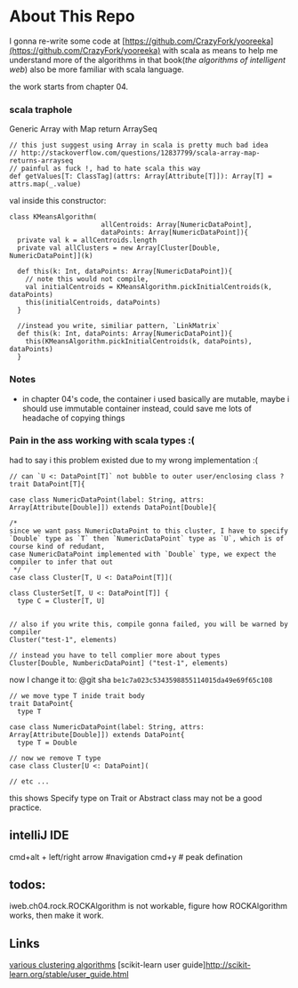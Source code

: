 # About This Repo
I gonna re-write some code at [https://github.com/CrazyFork/yooreeka](https://github.com/CrazyFork/yooreeka)
with scala as means to help me understand more of the algorithms in that book(*the algorithms of intelligent web*)
also be more familiar with scala language.

the work starts from chapter 04.



### scala traphole


Generic Array with Map return ArraySeq

    // this just suggest using Array in scala is pretty much bad idea
    // http://stackoverflow.com/questions/12837799/scala-array-map-returns-arrayseq
    // painful as fuck !, had to hate scala this way
    def getValues[T: ClassTag](attrs: Array[Attribute[T]]): Array[T] = attrs.map(_.value)



val inside this constructor:

    class KMeansAlgorithm(
                           allCentroids: Array[NumericDataPoint],
                           dataPoints: Array[NumericDataPoint]){
      private val k = allCentroids.length
      private val allClusters = new Array[Cluster[Double, NumericDataPoint]](k)
      
      def this(k: Int, dataPoints: Array[NumericDataPoint]){
        // note this would not compile, 
        val initialCentroids = KMeansAlgorithm.pickInitialCentroids(k, dataPoints)
        this(initialCentroids, dataPoints)
      }
        
      //instead you write, similiar pattern, `LinkMatrix`
      def this(k: Int, dataPoints: Array[NumericDataPoint]){
        this(KMeansAlgorithm.pickInitialCentroids(k, dataPoints), dataPoints)
      }

### Notes

* in chapter 04's code, the container i used basically are mutable, maybe i should use immutable
container instead, could save me lots of headache of copying things




### Pain in the ass working with scala types :(

had to say i this problem existed due to my wrong implementation :(

    // can `U <: DataPoint[T]` not bubble to outer user/enclosing class ?
    trait DataPoint[T]{
    
    case class NumericDataPoint(label: String, attrs: Array[Attribute[Double]]) extends DataPoint[Double]{
    
    /*
    since we want pass NumericDataPoint to this cluster, I have to specify 
    `Double` type as `T` then `NumericDataPoint` type as `U`, which is of course kind of redudant,
    case NumericDataPoint implemented with `Double` type, we expect the compiler to infer that out
     */
    case class Cluster[T, U <: DataPoint[T]](

    class ClusterSet[T, U <: DataPoint[T]] {
      type C = Cluster[T, U]


    // also if you write this, compile gonna failed, you will be warned by compiler
    Cluster("test-1", elements) 
    
    // instead you have to tell complier more about types
    Cluster[Double, NumbericDataPoint] ("test-1", elements)

now I change it to: 
@git sha `be1c7a023c5343598855114015da49e69f65c108`
    
    // we move type T inide trait body
    trait DataPoint{
      type T
    
    case class NumericDataPoint(label: String, attrs: Array[Attribute[Double]]) extends DataPoint{
      type T = Double
    
    // now we remove T type
    case class Cluster[U <: DataPoint](
    
    // etc ...

this shows Specify type on Trait or Abstract class may not be a good practice.


## intelliJ IDE

cmd+alt + left/right arrow #navigation
cmd+y # peak defination

## todos:
iweb.ch04.rock.ROCKAlgorithm is not workable, figure how ROCKAlgorithm works, then make it work.


## Links
[various clustering algorithms](http://scikit-learn.org/stable/modules/clustering.html)
[scikit-learn user guide]http://scikit-learn.org/stable/user_guide.html


